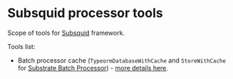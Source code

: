 # Subsquid processor tools

Scope of tools for [Subsquid](https://github.com/subsquid/squid) framework.

Tools list:
- Batch processor cache (`TypeormDatabaseWithCache` and `StoreWithCache` for [Substrate Batch Processor](https://github.com/subsquid/squid/tree/master/substrate-processor)) - [more details here](./src/store-with-cache/README.md).